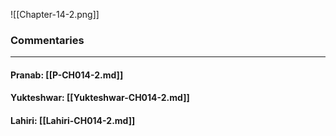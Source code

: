 ![[Chapter-14-2.png]]

### Commentaries

---

#### Pranab: [[P-CH014-2.md]]

#### Yukteshwar: [[Yukteshwar-CH014-2.md]]

#### Lahiri: [[Lahiri-CH014-2.md]]
